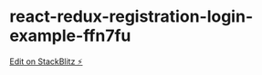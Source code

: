 # react-redux-registration-login-example-ffn7fu

[Edit on StackBlitz ⚡️](https://stackblitz.com/edit/react-redux-registration-login-example-ffn7fu)